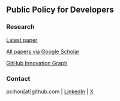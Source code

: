 ## Public Policy for Developers

### Research 
[Latest paper](https://crfm.stanford.edu/open-fms/paper.pdf)

[All papers via Google Scholar](https://scholar.google.com/citations?user=UJz_uGkAAAAJ)

[GitHub Innovation Graph](https://innovationgraph.github.com/insight-reports)

### Contact
pcihon[at]github.com | [LinkedIn](https://www.linkedin.com/in/pcihon/) | [X](https://twitter.com/pcihon)

